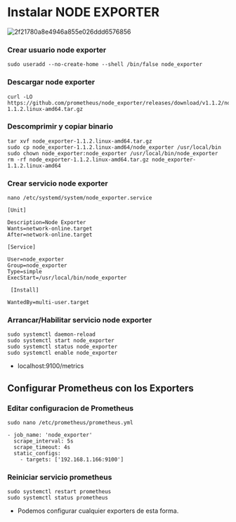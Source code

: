 # Instalar NODE EXPORTER

![2f21780a8e4946a855e026ddd6576856](https://github.com/Scosrom/monitorizacion/assets/114906778/a14b6b2c-76b1-410a-a6f6-1d7f21f682aa)


### Crear usuario node exporter

```
sudo useradd --no-create-home --shell /bin/false node_exporter
```
 

### Descargar node exporter

```
curl -LO https://github.com/prometheus/node_exporter/releases/download/v1.1.2/node_exporter-1.1.2.linux-amd64.tar.gz
```
 

 

### Descomprimir y copiar binario

```
tar xvf node_exporter-1.1.2.linux-amd64.tar.gz
sudo cp node_exporter-1.1.2.linux-amd64/node_exporter /usr/local/bin
sudo chown node_exporter:node_exporter /usr/local/bin/node_exporter
rm -rf node_exporter-1.1.2.linux-amd64.tar.gz node_exporter-1.1.2.linux-amd64
```

 

### Crear servicio node exporter

```
nano /etc/systemd/system/node_exporter.service
```
 
```
[Unit]

Description=Node Exporter
Wants=network-online.target
After=network-online.target

[Service]

User=node_exporter
Group=node_exporter
Type=simple
ExecStart=/usr/local/bin/node_exporter

 [Install]

WantedBy=multi-user.target
```
  

### Arrancar/Habilitar servicio node exporter

```
sudo systemctl daemon-reload
sudo systemctl start node_exporter
sudo systemctl status node_exporter
sudo systemctl enable node_exporter
```

* localhost:9100/metrics

## Configurar Prometheus con los Exporters

### Editar configuracion de Prometheus

```
sudo nano /etc/prometheus/prometheus.yml
```
```
- job_name: 'node_exporter'
  scrape_interval: 5s
  scrape_timeout: 4s
  static_configs:
    - targets: ['192.168.1.166:9100']
```
 

### Reiniciar servicio prometheus

```
sudo systemctl restart prometheus
sudo systemctl status prometheus
```

* Podemos configurar cualquier exporters de esta forma.
